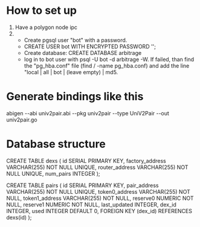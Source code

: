 # How to set up

1. Have a polygon node ipc
2. 
    - Create pgsql user "bot" with a password.
    - CREATE USER bot WITH ENCRYPTED PASSWORD '';
    - Create database: CREATE DATABASE arbitrage
    - log in to bot user with psql -U bot -d arbitrage -W.
     If failed, than find the "pg_hba.conf" file (find / -name pg_hba.conf) and add the line "local | all | bot | (leave empty) | md5.


# Generate bindings like this

abigen  --abi univ2pair.abi --pkg univ2pair --type UniV2Pair --out univ2pair.go

# Database structure

CREATE TABLE dexs (
    id SERIAL PRIMARY KEY,
    factory_address VARCHAR(255) NOT NULL UNIQUE,
    router_address VARCHAR(255) NOT NULL UNIQUE,
    num_pairs INTEGER
);


CREATE TABLE pairs (
    id SERIAL PRIMARY KEY,
    pair_address VARCHAR(255) NOT NULL UNIQUE,
    token0_address VARCHAR(255) NOT NULL,
    token1_address VARCHAR(255) NOT NULL,
    reserve0 NUMERIC NOT NULL,
    reserve1 NUMERIC NOT NULL,
    last_updated INTEGER,
    dex_id INTEGER,
    used INTEGER DEFAULT 0,
    FOREIGN KEY (dex_id) REFERENCES dexs(id)
);

